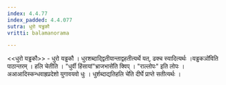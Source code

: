 ```yaml
---
index: 4.4.77
index_padded: 4.4.077
sutra: धुरो यड्ढकौ
vritti: balamanorama

---
```

<<धुरो यड्ढकौ>> - धुरो यड्ढकौ । धुरशब्दाद्द्वितीयान्ताद्वहतीत्यर्थे यत्, ढक्च स्यादित्यर्थः ।यड्ढकञो॑विति पाठान्तरम् । हलि चेतीति । "धुर्वी हिंसायां"भ्राजभासे॑ति क्विप् । "राल्लोपः" इति लोपः । अआआदिस्कन्धवाह्रप्रदेशो युगावयवो धुः । धुर्शब्दाद्यतिहलि चे॑ति दीर्घे प्राप्ते सतीत्यर्थः । 
